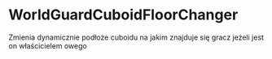# WorldGuardCuboidFloorChanger
Zmienia dynamicznie podłoże cuboidu na jakim znajduje się gracz jeżeli jest on właścicielem owego
